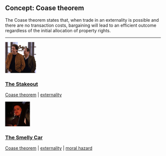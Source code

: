 ## Concept: Coase theorem

The Coase theorem states that, when trade in an externality is possible and there are no transaction costs, bargaining will lead to an efficient outcome regardless of the initial allocation of property rights.

<hr>
<div class="clip-listing">
<img src="media/icons/stakeout.jpg" alt="The Stakeout icon">

### [The Stakeout](../clip/2/)

[Coase theorem](/concept/coase-theorem/) | [externality](/concept/externality/)
</div>

<div class="clip-listing">
<img src="media/icons/smelly_car.jpg" alt="The Smelly Car icon">

### [The Smelly Car](../clip/36/)

[Coase theorem](/concept/coase-theorem/) | [externality](/concept/externality/) | [moral hazard](/concept/moral-hazard/)
</div>

